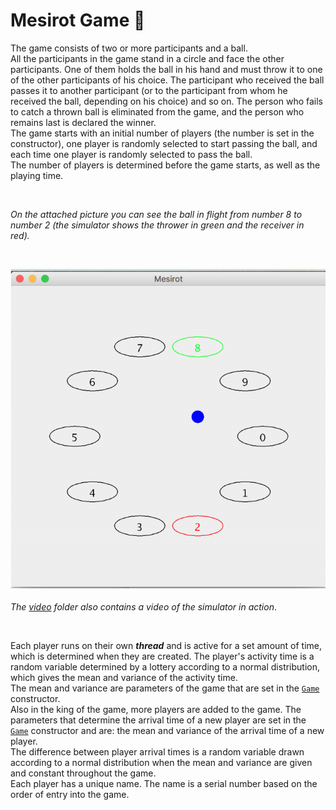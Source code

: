 # Mesirot Game :large_blue_circle: 
The game consists of two or more participants and a ball.<br/>
All the participants in the game stand in a circle and face the other participants. One of them holds the ball in his hand and must throw it to one of the other participants of his choice. The participant who received the ball passes it to another participant (or to the participant from whom he received the ball, depending on his choice) and so on. The person who fails to catch a thrown ball is eliminated from the game, and the person who remains last is declared the winner.<br/>
The game starts with an initial number of players (the number is set in the constructor), one player is randomly selected to start passing the ball, and each time one player is randomly selected to pass the ball.<br/>
The number of players is determined before the game starts, as well as the playing time.<br/>

<br/>

_On the attached picture you can see the ball in flight from number 8 to number 2 (the simulator shows the thrower in green and the receiver in red)._

<br/>

![](image/MesirotGame.png)
<br/>

_The [video](https://github.com/safaama1/Mesirot-Game/tree/main/video) folder also contains a video of the simulator in action_.

<br/>

Each player runs on their own **_thread_** and is active for a set amount of time, which is determined when they are created. The player's activity time is a random variable determined by a lottery according to a normal distribution, which gives the mean and variance of the activity time.<br/>
The mean and variance are parameters of the game that are set in the [`Game`](https://github.com/safaama1/Mesirot-Game/blob/main/Game.java) constructor.<br/>
Also in the king of the game, more players are added to the game. The parameters that determine the arrival time of a new player are set in the [`Game`](https://github.com/safaama1/Mesirot-Game/blob/main/Game.java) constructor and are: the mean and variance of the arrival time of a new player.<br/>
The difference between player arrival times is a random variable drawn according to a normal distribution when the mean and variance are given and constant throughout the game.<br/>
Each player has a unique name. The name is a serial number based on the order of entry into the game.<br/>
